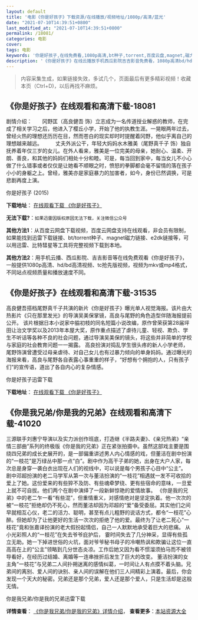 ```yaml
---
layout: default
title: '电影《你是好孩子》下载资源/在线播放/视频地址/1080p/高清/蓝光'
date: "2021-07-10T14:39:51+0800"
last_modified_at: "2021-07-10T14:39:51+0800"
permalink: /18081/
categories: 电影
cover:
tags: 电影
keywords: '你是好孩子,在线免费看,1080p高清,bt种子,torrent,百度云盘,magnet,磁力链,迅雷下载资源'
description: '《你是好孩子》在线云播放手机西瓜影院吉吉影音免费看，1080p高清bd/hd未删减完整版和tc抢先枪版，mkv/mp4格式，附带bt/torrent种子、magnet/磁力链、百度云盘、网盘资源迅雷下载链接'
---
```


>内容采集生成，如果链接失效，多试几个，页面最后有更多精彩视频！收藏本页（Ctrl+D)，以后再找不麻烦。


## 《你是好孩子》在线观看和高清下载-18081

剧情介绍：　　冈野匡（高良健吾 饰）立志成为一名传道授业解惑的教师，在完成了相关学习之后，他进入了樱丘小学，开始了他的执教生涯。一晃眼两年过去，曾经火热的理想还历历在目，然而苍白的现实却时时提醒着冈野，他似乎离自己的理想越来越远。  　　丈夫外派公干，年轻大妈妈水木雅美（尾野真千子 饰）独自抚养着年仅三岁的女儿。在外人看来，雅美是一位完美的母亲，她耐心、温柔、开朗、善良，和其他的妈妈们相处十分和睦。可是，每当回到家中，每当女儿不小心做了什么错事或者仅仅是让她看不顺眼之时，愤怒的拳脚都会毫不留情的落在孩子小小的身躯之上。曾经，雅美亦是家庭暴力的加害者，如今，身份已然调换，可是悲剧再度上演。


你是好孩子 (2015)

**下载地址**： [在线观看下载 《你是好孩子》](https://www.btbtdy.me/btdy/dy3204.html) 


**无法下载?**：`如果迅雷因版权原因无法下载，关注微信公众号 `

**其他方法1**：从百度云网盘下载视频，百度云网盘支持在线观看，非会员有限制，如果能找到迅雷下载链接、bt/torrent种子、magnet磁力链接、e2dk链接等，可以用迅雷、比特彗星等工具将完整视频下载到本地。

**其他方法2**：用手机云播、西瓜影院、吉吉影音等在线免费观看《你是好孩子》，一般提供1080p高清、hd/bd高清视频、tc抢先版视频，视频为mkv或mp4格式，不同站点视频质量和播放速度不同。


## 《你是好孩子》在线观看和高清下载-31535

高良健吾搭档尾野真千子共演的新片《你是好孩子》曝光单人视觉海报。该片由大热影片《只在那里发光》的导演吴美保掌镜，高良与尾野的角色造型伴随海报提前公开。 该片根据日本小说家中脇初枝的同名短篇小说改编，原作曾荣获第28届坪田让治文学奖以及2013年本屋大奖，原作重点描述了虐待儿童、轻视、欺负、学生不听话等各种不良的社会问题，通过导演吴美保的镜头，将这些并非简单的学校与家庭的社会教育问题一一揭露。 高良扮演对捣乱学生很头疼的新人小学老师，尾野饰演曾遭受过母亲虐待、对自己女儿也有过暴力倾向的单身妈妈。通过曝光的海报来看，高良与尾野各自表露心事重重的样子，&ldquo;好想有个拥抱的人，只有孩子们”的宣传语，道出了各自内心的复杂情感。<!---剧情end--->


你是好孩子迅雷下载

**下载地址**： [在线观看下载 《你是好孩子》](https://www.993dy.com//vod-detail-id-17170.html) 


## 《你是我兄弟/你是我的兄弟》在线观看和高清下载-41020

三源联手刘惠宁导演以及实力派创作班底，打造继《半路夫妻》、《亲兄热弟》&ldquo;亲情三部曲&rdquo;系列的终极版《你是我的兄弟》正在紧张拍摄中。虽然这部戏主要是围绕四兄弟的成长史展开的，是一部偏重讲述男人内心情感的戏，但董洁在剧中扮演的&ldquo;一枝花”是万绿丛中那一点&ldquo;白&rdquo;。剧中作为高干子弟的她，出身在大户人家，每次总是身穿一袭白衣出现在人们的视线中，可以说是每个男孩子心目中&ldquo;公主”。 剧中邓超扮演的老二马学军从第一次与董洁扮演的&ldquo;一枝花”相遇就一发不可收拾的爱上了她。这份爱来的有些猝不及防、有些魂牵梦绕、更有些宿命的意味，一旦爱上就不可自拔。他们两个在剧中演绎了一段新鲜惊艳的爱情故事。 《你是我的兄弟》中的老二乍一看&ldquo;有些混&rdquo;，但重情重义，对感情绝对是坚定执着。他一次次的被“一枝花”拒绝却仍不死心，然而董洁却因为邓超的&ldquo;爱&rdquo;备受委屈。其实他们之间早就相互心仪，老二的活力、聪明，甚至有点儿粗野的说话方式，都令&ldquo;一枝花”心醉。但她却为了让他更好的生活一次次的拒绝了他的爱。最终为了让老二死心“一枝花”竟和张嘉译扮演的老大假扮起情侣，自己一人默默地承受着巨大的悲痛。 从小光彩照人的&ldquo;一枝花”在失去爷爷庇护后， 霎时间失去了几分神采，显得有些孤立无助。她一下掉进世俗的火坑，面对爷爷秘书母子的冷嘲热讽和欺骗让这位一直高高在上的“公主”领略到几分世态炎凉。工作后她又因为看不惯溜须拍马而不被领导看好，在经历过结婚、离婚等一连串挫折后发生了巨大的改变。 董洁扮演的女主角“一枝花”与兄弟二人间扑朔迷离的感情纠葛，一时间让人有点摸不着头脑。兄弟间的离别、爱人间的诀别、亲人间的误解在他们三人间精彩上演着。最后，你会发现一个天大的秘密。兄弟还是那个兄弟，爱人还是那个爱人，只是生活却是这般无情。


你是我兄弟/你是我的兄弟迅雷下载

**详情查看**： [《你是我兄弟/你是我的兄弟》详情介绍](/movie/41020/)， **查看更多**：[本站资源大全](/movie/t/all/)

